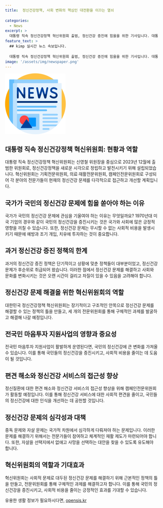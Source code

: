 ```yaml
---
title:  정신건강정책, 사회 변화의 핵심인 대전환을 이끄는 열쇠

categories:
  - News
excerpt: >
  대통령 직속 정신건강정책 혁신위원회 출범, 정신건강 증진에 힘을을 위한 기사입니다. 대통령 직속 정신건강정책 혁신위원회가 출범하며 정신건강 문제에 대한 적극적인 대응이 필요하다는 신영철 위원장의 발언을 전하고, 국민의 정신건강 문제에 국가가 적극 대응해야 하는 이유를 설명한다. 또한, 혁신위원회가 국가의 정신건강정책을 새로운 방향으로 이끄는데 기여할 것으로 기대되는 과제와 목표를 소개하며, 전문위원회들의 역할과 예상되는 변화에 대해 다루고 있다. 또한, 현재의 정신건강 정책에 대한 문제와 해결책에 대해 김효정 기자의 인터뷰 내용을 통해 설명하고 있다.
feature_text: >
  ## kimp 실시간 뉴스 속보입니다.

  대통령 직속 정신건강정책 혁신위원회 출범, 정신건강 증진에 힘을을 위한 기사입니다. 대통령 직속 정신건강정책 혁신위원회가 출범하며 정신건강 문제에 대한 적극적인 대응이 필요하다는 신영철 위원장의 발언을 전하고, 국민의 정신건강 문제에 국가가 적극 대응해야 하는 이유를 설명한다. 또한, 혁신위원회가 국가의 정신건강정책을 새로운 방향으로 이끄는데 기여할 것으로 기대되는 과제와 목표를 소개하며, 전문위원회들의 역할과 예상되는 변화에 대해 다루고 있다. 또한, 현재의 정신건강 정책에 대한 문제와 해결책에 대해 김효정 기자의 인터뷰 내용을 통해 설명하고 있다.
image: '/assets/img/newspaper.png'
---
```


<p><img src="/assets/img/newspaper.png" alt="kimplant 속보" /></p>

<h2 data-ke-size="size26">대통령 직속 정신건강정책 혁신위원회: 현황과 역할</h2>

<p data-ke-size="size16">대통령 직속 정신건강정책 혁신위원회는 신영철 위원장을 중심으로 2023년 12월에 출범한 위원회로, 정신건강정책을 새로운 시각으로 정립하고 발전시키기 위해 설립되었습니다. 혁신위원회는 기획전문위원회, 의료·재활전문위원회, 캠페인전문위원회로 구성되어 각 분야의 전문가들이 현재의 정신건강 문제를 다각적으로 접근하고 개선할 계획입니다.</p>

<h2 data-ke-size="size26">국가가 국민의 정신건강 문제에 힘을 쏟아야 하는 이유</h2>

<p data-ke-size="size16">국가가 국민의 정신건강 문제에 관심을 기울여야 하는 이유는 무엇일까요? 1970년대 미국 기업의 경우와 같이 국민의 정신건강을 증진시키는 것은 국가와 사회에 많은 긍정적 영향을 끼칠 수 있습니다. 또한, 정신건강 문제는 무시할 수 없는 사회적 비용을 발생시키기 때문에 예방과 조기 개입, 치유에 투자하는 것이 중요합니다.</p>

<h2 data-ke-size="size26">과거 정신건강 증진 정책의 한계</h2>

<p data-ke-size="size16">과거의 정신건강 증진 정책은 단기적이고 상황에 맞춘 정책들이 대부분이었고, 정신건강 문제가 후순위로 취급되어 왔습니다. 이러한 점에서 정신건강 문제를 해결하고 사회와 문화를 변화시키는 것은 오랜 시간이 걸리고 차질이 있을 수 있음을 고려해야 합니다.</p>

<h2 data-ke-size="size26">정신건강 문제 해결을 위한 혁신위원회의 역할</h2>

<p data-ke-size="size16">대한민국 정신건강정책 혁신위원회는 장기적이고 구조적인 안목으로 정신건강 문제를 해결할 수 있는 정책의 틀을 만들고, 세 개의 전문위원회를 통해 구체적인 과제를 발굴하고 해결해 나갈 예정입니다.</p>

<h2 data-ke-size="size26">전국민 마음투자 지원사업의 영향과 중요성</h2>

<p data-ke-size="size16">전국민 마음투자 지원사업이 활발하게 운영된다면, 국민의 정신건강에 큰 변화를 가져올 수 있습니다. 이를 통해 국민들의 정신건강을 증진시키고, 사회적 비용을 줄이는 데 도움이 될 것입니다.</p>

<h2 data-ke-size="size26">편견 해소와 정신건강 서비스의 접근성 향상</h2>

<p data-ke-size="size16">정신질환에 대한 편견 해소와 정신건강 서비스의 접근성 향상을 위해 캠페인전문위원회가 활동할 예정입니다. 이를 통해 정신건강 서비스에 대한 사회적 편견을 줄이고, 국민들의 정신건강에 대한 인식을 개선하는 데 공헌할 것입니다.</p>

<h2 data-ke-size="size26">정신건강 문제의 심각성과 대책</h2>

<p data-ke-size="size16">중독 문제와 자살 문제는 국가적 차원에서 심각하게 다뤄져야 하는 문제입니다. 이러한 문제를 해결하기 위해서는 전문가들이 참여하고 체계적인 재활 제도가 마련되어야 합니다. 또한, 자살을 선택지에서 없애고 사망을 선택하는 대안을 찾을 수 있도록 유도해야 합니다.</p>

<h2 data-ke-size="size26">혁신위원회의 역할과 기대효과</h2>

<p data-ke-size="size16">혁신위원회는 사회적 문제로 대두된 정신건강 문제를 해결하기 위해 근본적인 정책의 틀을 만들고, 전문위원회를 통해 구체적인 과제를 해결하고자 합니다. 이를 통해 국민의 정신건강을 증진시키고, 사회적 비용을 줄이는 긍정적인 효과를 기대할 수 있습니다.</p>
유용한 생활 정보가 필요하시다면, <a href="https://opensis.kr" rel="dofollow">opensis.kr</a>


